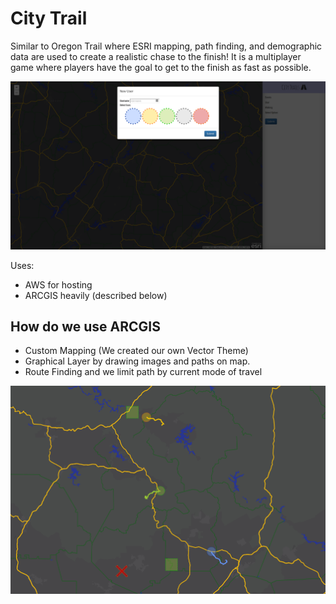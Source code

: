 # City Trail

Similar to Oregon Trail where ESRI mapping, path finding, and
demographic data are used to create a realistic chase to the finish!
It is a multiplayer game where players have the goal to get to the
finish as fast as possible.

<p align="center">
  <img src="https://github.com/costrouc/volhack-citytrail/raw/master/img/app-screenshot.png">
</p>

Uses:
 - AWS for hosting
 - ARCGIS heavily (described below)

## How do we use ARCGIS
 - Custom Mapping (We created our own Vector Theme)
 - Graphical Layer by drawing images and paths on map.
 - Route Finding and we limit path by current mode of travel

<p align="center">
  <img src="https://github.com/costrouc/volhack-citytrail/raw/master/img/app-screenshot1.png">
</p>
